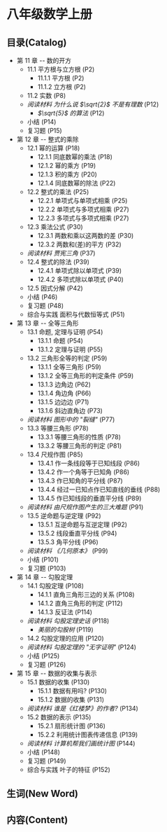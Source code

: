 # 八年级数学上册

## 目录(Catalog)
- 第 11 章 -- 数的开方
    + 11.1 平方根与立方根 (P2)
        - 11.1.1 平方根 (P2)
        - 11.1.2 立方根 (P2)
    + 11.2 实数 (P8)
    + *阅读材料 为什么说 $\sqrt{2}$ 不是有理数* (P12)
        - *$\sqrt{5}$ 的算法* (P12)
    + 小结 (P14)
    + 复习题 (P15)
- 第 12 章 -- 整式的乘除
    + 12.1 幂的运算 (P18)
        - 12.1.1 同底数幂的乘法 (P18)
        - 12.1.2 幂的乘方 (P19)
        - 12.1.3 积的乘方 (P20)
        - 12.1.4 同底数幂的除法 (P22)
    + 12.2 整式的乘法 (P25)
        - 12.2.1 单项式与单项式相乘 (P25)
        - 12.2.2 单项式与多项式相乘 (P27)
        - 12.2.3 多项式与多项式相乘 (P27)
    + 12.3 乘法公式 (P30)
        - 12.3.1 两数和乘以这两数的差 (P30)
        - 12.3.2 两数和(差)的平方 (P32)
    + *阅读材料 贾宪三角* (P37)
    + 12.4 整式的除法 (P39)
        - 12.4.1 单项式除以单项式 (P39)
        - 12.4.2 多项式除以单项式 (P40)
    + 12.5 因式分解 (P42)
    + 小结 (P46)
    + 复习题 (P48)
    + 综合与实践 面积与代数恒等式 (P51)
- 第 13 章 -- 全等三角形
    + 13.1 命题, 定理与证明 (P54)
        - 13.1.1 命题 (P54)
        - 13.1.2 定理与证明 (P55)
    + 13.2 三角形全等的判定 (P59)
        - 13.1.1 全等三角形 (P59)
        - 13.1.2 全等三角形的判定条件 (P59)
        - 13.1.3 边角边 (P62)
        - 13.1.4 角边角 (P66)
        - 13.1.5 边边边 (P71)
        - 13.1.6 斜边直角边 (P73)
    + *阅读材料 图形中的 "裂缝"* (P77)
    + 13.3 等腰三角形 (P78)
        - 13.3.1 等腰三角形的性质 (P78)
        - 13.3.2 等腰三角形的判定 (P81)
    + 13.4 尺规作图 (P85)
        - 13.4.1 作一条线段等于已知线段 (P86) 
        - 13.4.2 作一个角等于已知角 (P86)
        - 13.4.3 作已知角的平分线 (P87)
        - 13.4.4 经过一已知点作已知直线的垂线 (P88)
        - 13.4.5 作已知线段的垂直平分线 (P89)
    + *阅读材料 由尺规作图产生的三大难题* (P91)
    + 13.5 逆命题与逆定理 (P92)
        - 13.5.1 互逆命题与互逆定理 (P92)
        - 13.5.2 线段垂直平分线 (P94)
        - 13.5.3 角平分线 (P96)
    + *阅读材料 《几何原本》* (P99)
    + 小结 (P101)
    + 复习题 (P103)
- 第 14 章 -- 勾股定理
    + 14.1 勾股定理 (P108)
        - 14.1.1 直角三角形三边的关系 (P108)
        - 14.1.2 直角三角形的判定 (P112)
        - 14.1.3 反证法 (P114)
    + *阅读材料 勾股定理史话* (P118)
        - *美丽的勾股树* (P119)
    + 14.2 勾股定理的应用 (P120)
    + *阅读材料 勾股定理的 "无字证明"* (P124)
    + 小结 (P125)
    + 复习题 (P126)
- 第 15 章 -- 数据的收集与表示
    + 15.1 数据的收集 (P130)
        - 15.1.1 数据有用吗? (P130)
        - 15.1.2 数据的收集 (P131)
    + *阅读材料 谁是《红楼梦》的作者?* (P134)
    + 15.2 数据的表示 (P135)
        - 15.2.1 扇形统计图 (P136)
        - 15.2.2 利用统计图表传递信息 (P139)
    + *阅读材料 计算机帮我们画统计图* (P144)
    + 小结 (P148)
    + 复习题 (P149)
    + 综合与实践 叶子的特征 (P152)

## 生词(New Word)




## 内容(Content)

